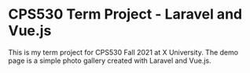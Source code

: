 # CPS530 Term Project - Laravel and Vue.js

This is my term project for CPS530 Fall 2021 at X University. The demo page is a simple photo gallery created with Laravel and Vue.js.
